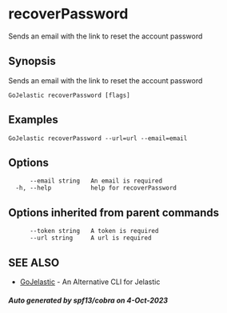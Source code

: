 #  recoverPassword

Sends an email with the link to reset the account password

## Synopsis

Sends an email with the link to reset the account password

```
GoJelastic recoverPassword [flags]
```

## Examples

```
GoJelastic recoverPassword --url=url --email=email
```

## Options

```
      --email string   An email is required
  -h, --help           help for recoverPassword
```

## Options inherited from parent commands

```
      --token string   A token is required
      --url string     A url is required
```

## SEE ALSO

* [GoJelastic](GoJelastic.md)	 - An Alternative CLI for Jelastic

##### Auto generated by spf13/cobra on 4-Oct-2023
